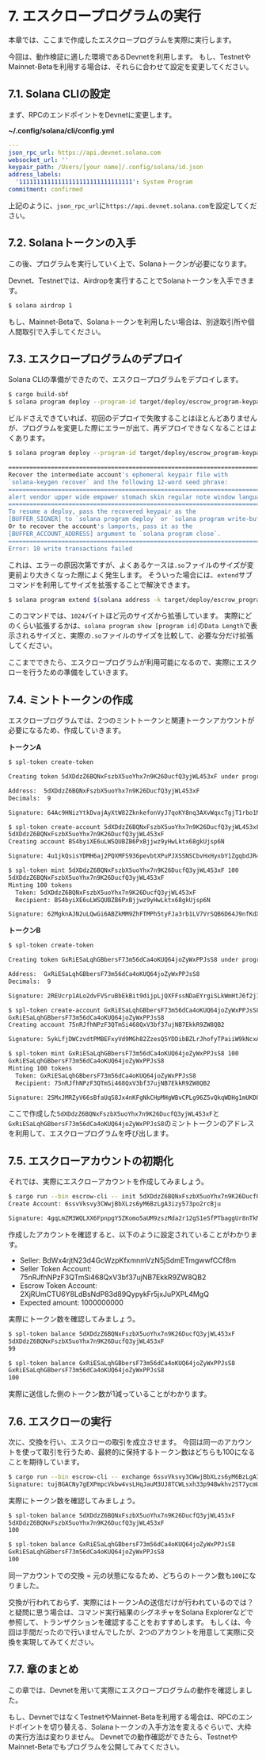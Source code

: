 # 7. エスクロープログラムの実行

本章では、ここまで作成したエスクロープログラムを実際に実行します。

今回は、動作検証に適した環境であるDevnetを利用します。
もし、TestnetやMainnet-Betaを利用する場合は、それらに合わせて設定を変更してください。

## 7.1. Solana CLIの設定

まず、RPCのエンドポイントをDevnetに変更します。

**~/.config/solana/cli/config.yml**

```yaml
---
json_rpc_url: https://api.devnet.solana.com
websocket_url: ''
keypair_path: /Users/[your name]/.config/solana/id.json
address_labels:
  '11111111111111111111111111111111': System Program
commitment: confirmed
```

上記のように、`json_rpc_url`に`https://api.devnet.solana.com`を設定してください。

## 7.2. Solanaトークンの入手

この後、プログラムを実行していく上で、Solanaトークンが必要になります。

Devnet、Testnetでは、Airdropを実行することでSolanaトークンを入手できます。

```bash
$ solana airdrop 1
```

もし、Mainnet-Betaで、Solanaトークンを利用したい場合は、別途取引所や個人間取引で入手してください。

## 7.3. エスクロープログラムのデプロイ

Solana CLIの準備ができたので、エスクロープログラムをデプロイします。

```bash
$ cargo build-sbf
$ solana program deploy --program-id target/deploy/escrow_program-keypair.json target/deploy/escrow_program.so
```

ビルドさえできていれば、初回のデプロイで失敗することはほとんどありませんが、プログラムを変更した際にエラーが出て、再デプロイできなくなることはよくあります。

```bash
$ solana program deploy --program-id target/deploy/escrow_program-keypair.json target/deploy/escrow_program.so

=================================================================================
Recover the intermediate account's ephemeral keypair file with
`solana-keygen recover` and the following 12-word seed phrase:
=================================================================================
alert vendor upper wide empower stomach skin regular note window language useless
=================================================================================
To resume a deploy, pass the recovered keypair as the
[BUFFER_SIGNER] to `solana program deploy` or `solana program write-buffer'.
Or to recover the account's lamports, pass it as the
[BUFFER_ACCOUNT_ADDRESS] argument to `solana program close`.
=================================================================================
Error: 10 write transactions failed
```

これは、エラーの原因次第ですが、よくあるケースは`.so`ファイルのサイズが変更前より大きくなった際によく発生します。
そういった場合には、`extend`サブコマンドを利用してサイズを拡張することで解決できます。

```bash
$ solana program extend $(solana address -k target/deploy/escrow_program-keypair.json) 1024
```

このコマンドでは、`1024`バイトほど元のサイズから拡張しています。
実際にどのくらい拡張するかは、`solana program show [program id]`の`Data Length`で表示されるサイズと、実際の`.so`ファイルのサイズを比較して、必要な分だけ拡張してください。

ここまでできたら、エスクロープログラムが利用可能になるので、実際にエスクローを行うための準備をしていきます。

## 7.4. ミントトークンの作成

エスクロープログラムでは、2つのミントトークンと関連トークンアカウントが必要になるため、作成していきます。

**トークンA**
```bash
$ spl-token create-token

Creating token 5dXDdzZ6BQNxFszbX5uoYhx7n9K26DucfQ3yjWL453xF under program TokenkegQfeZyiNwAJbNbGKPFXCWuBvf9Ss623VQ5DA

Address:  5dXDdzZ6BQNxFszbX5uoYhx7n9K26DucfQ3yjWL453xF
Decimals:  9

Signature: 64Ac9HNizYtkDvajAyXtW82ZknkefonVyJ7qoKY8nq3AXvWqxcTgjT1rbo1NVWkk9PtVqcNSacaHkzkxUG3oGYgb

$ spl-token create-account 5dXDdzZ6BQNxFszbX5uoYhx7n9K26DucfQ3yjWL453xF
5dXDdzZ6BQNxFszbX5uoYhx7n9K26DucfQ3yjWL453xF
Creating account BS4byiXE6uLWSQUBZB6PxBjjwz9yHwLktx68gkUjsp6N

Signature: 4u1jkQsisYDMH6aj2PQXMFS936pevbtXPuPJXSSNSCbvHxHyxbY1ZgqbdJR4pz7rCchmDLbHt79CPxdU5QS2oBNz

$ spl-token mint 5dXDdzZ6BQNxFszbX5uoYhx7n9K26DucfQ3yjWL453xF 100                       
5dXDdzZ6BQNxFszbX5uoYhx7n9K26DucfQ3yjWL453xF
Minting 100 tokens
  Token: 5dXDdzZ6BQNxFszbX5uoYhx7n9K26DucfQ3yjWL453xF
  Recipient: BS4byiXE6uLWSQUBZB6PxBjjwz9yHwLktx68gkUjsp6N

Signature: 62MgknAJN2uLQwGi6ABZkMM9ZhFTMPh5tyFJa3rb1LV7VrSQB6D64J9nfKdXWo34RMGGYxw7Ny5822o62fCS1b4U
```

**トークンB**
```bash
$ spl-token create-token                                                                

Creating token GxRiESaLqhGBbersF73m56dCa4oKUQ64joZyWxPPJsS8 under program TokenkegQfeZyiNwAJbNbGKPFXCWuBvf9Ss623VQ5DA

Address:  GxRiESaLqhGBbersF73m56dCa4oKUQ64joZyWxPPJsS8
Decimals:  9

Signature: 2REUcrp1ALo2dvFVSruBbEkBit9dijpLjQXFFssNDaEYrgiSLkWmHtJ6f2j18VyuVBSjqh9VwM6ETSzribGoKSBj

$ spl-token create-account GxRiESaLqhGBbersF73m56dCa4oKUQ64joZyWxPPJsS8
GxRiESaLqhGBbersF73m56dCa4oKUQ64joZyWxPPJsS8
Creating account 75nRJfhNPzF3QTmSi468QxV3bf37ujNB7EkkR9ZW8QB2

Signature: 5ykLfjDWCzvdtPMBEFxyVd9MGh82ZzesQ5YDDibBZLrJhofyTPaiiW9kNcxAgQ4xZy3ono8YYGG8HkUuxKVPvRss

$ spl-token mint GxRiESaLqhGBbersF73m56dCa4oKUQ64joZyWxPPJsS8 100
GxRiESaLqhGBbersF73m56dCa4oKUQ64joZyWxPPJsS8
Minting 100 tokens
  Token: GxRiESaLqhGBbersF73m56dCa4oKUQ64joZyWxPPJsS8
  Recipient: 75nRJfhNPzF3QTmSi468QxV3bf37ujNB7EkkR9ZW8QB2

Signature: 2SMxJMRZyV66sBfaUqS8Jx4nKFgNkCHpMHgWBvCPLg96Z5vQkqWDHg1mUKD8pZ8rPFV8TcAgAid2dMwjeaKfMLbn
```

ここで作成した`5dXDdzZ6BQNxFszbX5uoYhx7n9K26DucfQ3yjWL453xF`と`GxRiESaLqhGBbersF73m56dCa4oKUQ64joZyWxPPJsS8`のミントトークンのアドレスを利用して、エスクロープログラムを呼び出します。

## 7.5. エスクローアカウントの初期化

それでは、実際にエスクローアカウントを作成してみましょう。

```bash
$ cargo run --bin escrow-cli -- init 5dXDdzZ6BQNxFszbX5uoYhx7n9K26DucfQ3yjWL453xF 1000000000 GxRiESaLqhGBbersF73m56dCa4oKUQ64joZyWxPPJsS8 1000000000
Create Account: 6ssvVksvy3CWwjBbXLzs6yM6BzLgA3izy573po2rcBju

Signature: 4gqLmZM3WQLXX6FpnpgY5ZKomo5aUM9zszMda2r12gS1eSfPTbaggUr8nTkNpXvpoUuDEJrcCtGiF64Mk8iFGkT3
```

作成したアカウントを確認すると、以下のように設定されていることがわかります。

- Seller: BdWx4rjtN23d4GcWzpKfxmnmVzN5jSdmETmgwwfCCf8m
- Seller Token Account: 75nRJfhNPzF3QTmSi468QxV3bf37ujNB7EkkR9ZW8QB2
- Escrow Token Account: 2XjRUmCTU6Y8LdBsNdP83d89QypykFr5jxJuPXPL4MgQ
- Expected amount: 1000000000

実際にトークン数を確認してみましょう。

```bash
$ spl-token balance 5dXDdzZ6BQNxFszbX5uoYhx7n9K26DucfQ3yjWL453xF
5dXDdzZ6BQNxFszbX5uoYhx7n9K26DucfQ3yjWL453xF
99

$ spl-token balance GxRiESaLqhGBbersF73m56dCa4oKUQ64joZyWxPPJsS8           
GxRiESaLqhGBbersF73m56dCa4oKUQ64joZyWxPPJsS8
100
```

実際に送信した側のトークン数が1減っていることがわかります。

## 7.6. エスクローの実行

次に、交換を行い、エスクローの取引を成立させます。
今回は同一のアカウントを使って取引を行うため、最終的に保持するトークン数はどちらも100になることを期待しています。

```bash
$ cargo run --bin escrow-cli -- exchange 6ssvVksvy3CWwjBbXLzs6yM6BzLgA3izy573po2rcBju                         
Signature: tujBGACNy7gEXPmpcVkbw4vsLHqJauM3UJ8TCWLsxh33p94Bwkhv2ST7ycmUkKXEAg9GTXioKXRahq2HBCDuX3T
```

実際にトークン数を確認してみましょう。

```bash
$ spl-token balance 5dXDdzZ6BQNxFszbX5uoYhx7n9K26DucfQ3yjWL453xF
5dXDdzZ6BQNxFszbX5uoYhx7n9K26DucfQ3yjWL453xF
100

$ spl-token balance GxRiESaLqhGBbersF73m56dCa4oKUQ64joZyWxPPJsS8           
GxRiESaLqhGBbersF73m56dCa4oKUQ64joZyWxPPJsS8
100
```

同一アカウントでの交換 = 元の状態になるため、どちらのトークン数も`100`になりました。

交換が行われておらず、実際にはトークンAの送信だけが行われているのでは？と疑問に思う場合は、コマンド実行結果のシグネチャをSolana Explorerなどで参照して、トランザクションを確認することをおすすめします。
もしくは、今回は手間だったので行いませんでしたが、2つのアカウントを用意して実際に交換を実現してみてください。

## 7.7. 章のまとめ

この章では、Devnetを用いて実際にエスクロープログラムの動作を確認しました。

もし、DevnetではなくTestnetやMainnet-Betaを利用する場合は、RPCのエンドポイントを切り替える、Solanaトークンの入手方法を変えるぐらいで、大枠の実行方法は変わりません。
Devnetでの動作確認ができたら、TestnetやMainnet-Betaでもプログラムを公開してみてください。
